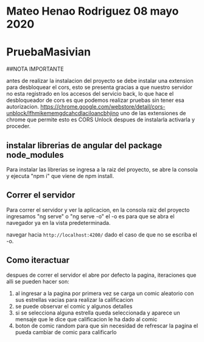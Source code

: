 # Mateo Henao Rodriguez 08 mayo 2020
# PruebaMasivian

##NOTA IMPORTANTE

antes de realizar la instalacion del proyecto se debe  instalar una extension para desbloquear el cors, esto se presenta gracias a que nuestro servidor no esta registrado en los accesos del servicio back, lo que hace el desbloqueador de cors es que podemos realizar pruebas sin tener esa autorizacion.
https://chrome.google.com/webstore/detail/cors-unblock/lfhmikememgdcahcdlaciloancbhjino
uno de las extensiones de chrome que permite esto es CORS Unlock despues de instalarla activarla y proceder.

## instalar librerias de angular del package node_modules

Para instalar las librerias se ingresa a la raiz del proyecto, se abre la consola y ejecuta "npm i" que viene de npm install.

## Correr el servidor
Para correr el servidor y ver la aplicacion, en la consola raiz del proyecto ingresamos "ng serve" o "ng serve -o" el -o es para que se abra el navegador ya en la vista predeterminada.

navegar hacia `http://localhost:4200/` dado el caso de que no se escriba el -o.

## Como iteractuar 

despues de correr el servidor el abre por defecto la pagina, iteraciones que alli se pueden hacer son:

1. al ingresar a la pagina por primera vez se carga un comic aleatorio con sus estrellas vacias para realizar la calificacion
2. se puede observar el comic y algunos detalles
3. si se selecciona alguna estrella queda seleccionada y aparece un mensaje que le dice que calificacion le ha dado al comic
4. boton de comic random para que sin necesidad de refrescar la pagina el pueda cambiar de comic para calificarlo

